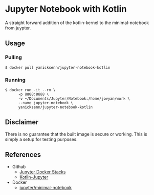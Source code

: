 # Jupyter Notebook with Kotlin

A straight forward addition of the kotlin-kernel to the minimal-notebook from juypter.

## Usage

### Pulling

```
$ docker pull yanicksenn/jupyter-notebook-kotlin
```

### Running

```
$ docker run -it --rm \
      -p 8888:8888 \
      -v ~/Documents/Jupyter/Notebook:/home/jovyan/work \
      --name jupyter-notebook \
      yanicksenn/jupyter-notebook-kotlin
```

## Disclaimer

There is no guarantee that the built image is secure or working.
This is simply a setup for testing purposes.

## References

- Github
  - [Jupyter Docker Stacks](https://github.com/jupyter/docker-stacks)
  - [Kotlin-Jupyter](https://github.com/Kotlin/kotlin-jupyter)
- Docker
  - [jupyter/minimal-notebook](https://hub.docker.com/r/jupyter/minimal-notebook)
